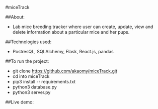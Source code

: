 #miceTrack

##About:
- Lab mice breeding tracker where user can create, update, view and delete information about a particular mice and her pups.

##Technologies used:
- PostresQL, SQLAlchemy, Flask, React.js, pandas


##To run the project:
- git clone https://github.com/akaomy/miceTrack.git
- cd into miceTrack
- pip3 install -r requirements.txt
- python3 database.py
- python3 server.py

##Live demo:

